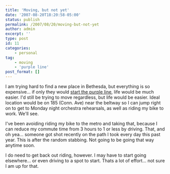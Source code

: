 ```yaml
---
title: 'Moving, but not yet'
date: '2007-08-20T18:20:58-05:00'
status: publish
permalink: /2007/08/20/moving-but-not-yet
author: admin
excerpt: ''
type: post
id: 11
categories:
    - personal
tag:
    - moving
    - 'purple line'
post_format: []
---
```

I am trying hard to find a new place in Bethesda, but everything is so expensive... if only they would [start the purple line](http://www.innerpurpleline.org/), life would be much easier. I'd still be trying to move regardless, but life would be easier. Ideal location would be on 185 (Conn. Ave) near the beltway so I can jump right on to get to Monday night orchestra rehearsals, as well as riding my bike to work. We'll see.

I've been avoiding riding my bike to the metro and taking that, because I can reduce my commute time from 3 hours to 1 or less by driving. That, and oh yea... someone got shot recently on the path I took every day this past year. This is after the random stabbing. Not going to be going that way anytime soon.

I do need to get back out riding, however. I may have to start going elsewhere... or even driving to a spot to start. Thats a lot of effort... not sure I am up for that.